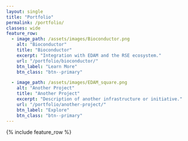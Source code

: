 ```yaml
---
layout: single
title: "Portfolio"
permalink: /portfolio/
classes: wide
feature_row:
  - image_path: /assets/images/Bioconductor.png
    alt: "Bioconductor"
    title: "Bioconductor"
    excerpt: "Integration with EDAM and the RSE ecosystem."
    url: "/portfolio/bioconductor/"
    btn_label: "Learn More"
    btn_class: "btn--primary"

  - image_path: /assets/images/EDAM_square.png
    alt: "Another Project"
    title: "Another Project"
    excerpt: "Description of another infrastructure or initiative."
    url: "/portfolio/another-project/"
    btn_label: "Explore"
    btn_class: "btn--primary"
---
```


{% include feature_row %}
